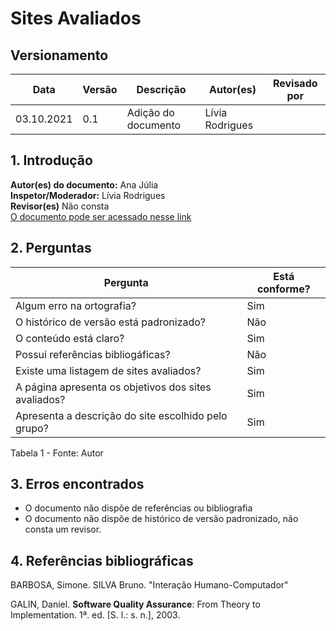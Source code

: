 # Sites Avaliados

## Versionamento

| Data       | Versão | Descrição           | Autor(es) | Revisado por |
| ---------- | ------ | ------------------- | --------- | ------------ |
| 03.10.2021 | 0.1    | Adição do documento | Lívia Rodrigues |   |

## 1. Introdução
 
<b>Autor(es) do documento:</b> Ana Júlia <br>
<b>Inspetor/Moderador:</b> Lívia Rodrigues<br>
<b>Revisor(es)</b> Não consta <br>
<a href="https://interacao-humano-computador.github.io/2021.1-Semob-DF/#/pages/planejamento">O documento pode ser acessado nesse link</a>

## 2. Perguntas
 
| Pergunta                                                    | Está conforme? |
| ----------------------------------------------------------- | -------------- |
| Algum erro na ortografia?                                   | Sim            |
| O histórico de versão está padronizado?                     | Não            |
| O conteúdo está claro?                                      | Sim            |
| Possui referências bibliogáficas?                           | Não            |
| Existe uma listagem de sites avaliados?                     | Sim            |
| A página apresenta os objetivos dos sites avaliados?        | Sim            |
| Apresenta a descrição do site escolhido pelo grupo?         | Sim            |

Tabela 1 - Fonte: Autor


## 3. Erros encontrados
- O documento não dispõe de referências ou bibliografia
- O documento não dispõe de histórico de versão padronizado, não consta um revisor.

## 4. Referências bibliográficas
 
BARBOSA, Simone. SILVA Bruno. "Interação Humano-Computador"

GALIN, Daniel. <b>Software Quality Assurance</b>: From Theory to Implementation. 1ª. ed. [S. l.: s. n.], 2003.